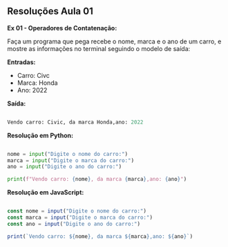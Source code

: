 
## Resoluções Aula 01


**Ex 01 - Operadores de Contatenação:**

Faça um programa que pega recebe o nome, marca e o ano de um carro, e mostre as informações no terminal seguindo o modelo de saída:

**Entradas:**

- Carro: Civc
- Marca: Honda
- Ano: 2022

**Saída:**
```python

Vendo carro: Civic, da marca Honda,ano: 2022

```


**Resolução em Python:**

```python

nome = input("Digite o nome do carro:")
marca = input("Digite o marca do carro:")
ano = input("Digite o ano do carro:")

print(f"Vendo carro: {nome}, da marca {marca},ano: {ano}")

```


**Resolução em JavaScript:**

```js

const nome = input("Digite o nome do carro:")
const marca = input("Digite o marca do carro:")
const ano = input("Digite o ano do carro:")

print(`Vendo carro: ${nome}, da marca ${marca},ano: ${ano}`)

```
<!--stackedit_data:
eyJoaXN0b3J5IjpbMTQ1NDAwOTM5NCw5NTMzNTYwNDldfQ==
-->